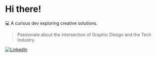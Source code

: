 # Hi there!

<!-- ![Visitor Count](https://profile-counter.glitch.me/marcosgp7/count.svg)-->

💻 A curious dev exploring creative solutions.

> Passionate about the intersection of Graphic Design and the Tech Industry.

[![LinkedIn](https://img.shields.io/badge/LinkedIn-0077B5?style=flat-square&logo=linkedin)](https://www.linkedin.com/in/marcosglezdesgn)

<!--
**marcosgp7/marcosgp7** is a ✨ _special_ ✨ repository because its `README.md` (this file) appears on your GitHub profile.

Here are some ideas to get you started:

- 🔭 I’m currently working on ...
- 🌱 I’m currently learning ...
- 👯 I’m looking to collaborate on ...
- 🤔 I’m looking for help with ...
- 💬 Ask me about ...
- 📫 How to reach me: ...
- 😄 Pronouns: ...
- ⚡ Fun fact: ...
-->
